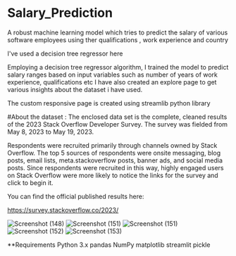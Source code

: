 # Salary_Prediction
A robust machine learning model which tries to predict the salary of various software employees using ther qualifications , work experience and country


I've used a decision tree regressor here

Employing a decision tree regressor algorithm, I trained the model to predict salary ranges based on input variables such as number of years of work experience, qualifications etc 
I have also created an explore page to get various insights about the dataset i have used. 

The custom responsive page is created using streamlib python library

#About the dataset : 
The enclosed data set is the complete, cleaned results of the 2023 Stack Overflow Developer Survey.
The survey was fielded from May 8, 2023 to May 19, 2023.

Respondents were recruited primarily through channels owned by Stack Overflow. The top 5 sources of respondents were onsite messaging, blog posts, email lists, meta.stackoverflow posts, banner ads, and social media posts. Since respondents were recruited in this way, highly engaged users on Stack Overflow were more likely to notice the links for the survey and click to begin it.

You can find the official published results here:

https://survey.stackoverflow.co/2023/

![Screenshot (148)](https://github.com/SurajS0925/Salary_Prediction/assets/107171321/ba0df327-d893-43ca-9dfe-16833e5317e0)
![Screenshot (151)](https://github.com/SurajS0925/Salary_Prediction/assets/107171321/c72dadf8-9f1c-48bb-babd-3ad0f12e6389)
![Screenshot (151)](https://github.com/SurajS0925/Salary_Prediction/assets/107171321/987077c8-97d3-4efd-a19f-95a7608e54dc)
![Screenshot (152)](https://github.com/SurajS0925/Salary_Prediction/assets/107171321/ec1b9d66-8aa0-409f-9840-a743ba380c35)
![Screenshot (153)](https://github.com/SurajS0925/Salary_Prediction/assets/107171321/28d05870-f5bf-48d2-bb50-e6d0657b3a76)

**Requirements
Python 3.x
pandas
NumPy
matplotlib
streamlit
pickle




